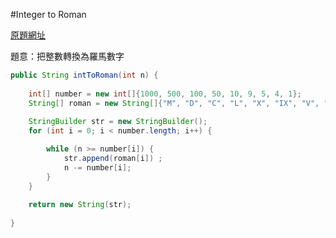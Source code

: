 #Integer to Roman

[原題網址](http://www.lintcode.com/en/problem/integer-to-roman/)

題意：把整數轉換為羅馬數字


```java
public String intToRoman(int n) {
        
    int[] number = new int[]{1000, 500, 100, 50, 10, 9, 5, 4, 1};
    String[] roman = new String[]{"M", "D", "C", "L", "X", "IX", "V", "IV", "I"};
    
    StringBuilder str = new StringBuilder();
    for (int i = 0; i < number.length; i++) {

        while (n >= number[i]) {
            str.append(roman[i]) ;
            n -= number[i];
        }
    }
    
    return new String(str);
    
}
```